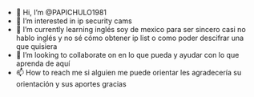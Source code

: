 - 👋 Hi, I’m @PAPICHULO1981
- 👀 I’m interested in ip security cams
- 🌱 I’m currently learning inglés soy de mexico para ser sincero casi no hablo inglés y no sé cómo obtener ip list o como poder descifrar una que quisiera
- 💞️ I’m looking to collaborate on en lo que pueda y ayudar con lo que aprenda de aquí
- 📫 How to reach me si alguien me puede orientar les agradecería su orientación y sus aportes gracias 

<!---
PAPICHULO1981/PAPICHULO1981 is a ✨ special ✨ repository because its `README.md` (this file) appears on your GitHub profile.
You can click the Preview link to take a look at your changes.
--->
